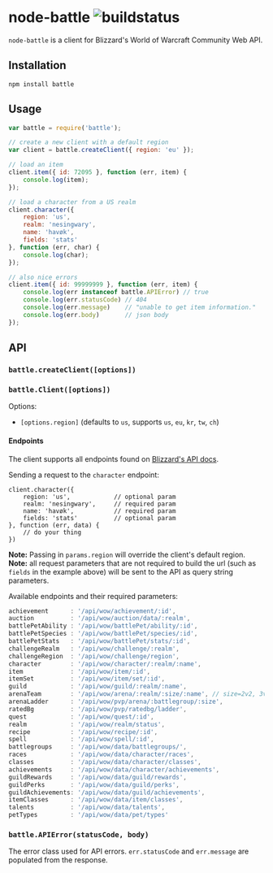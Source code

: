 # node-battle ![buildstatus](https://travis-ci.org/matomesc/node-battle.svg?branch=master)

`node-battle` is a client for Blizzard's World of Warcraft Community Web API.

## Installation

```
npm install battle
```

## Usage

```js
var battle = require('battle');

// create a new client with a default region
var client = battle.createClient({ region: 'eu' });

// load an item
client.item({ id: 72095 }, function (err, item) {
    console.log(item);
});

// load a character from a US realm
client.character({
    region: 'us',
    realm: 'nesingwary',
    name: 'havøk',
    fields: 'stats'
}, function (err, char) {
    console.log(char);
});

// also nice errors
client.item({ id: 99999999 }, function (err, item) {
    console.log(err instanceof battle.APIError) // true
    console.log(err.statusCode) // 404
    console.log(err.message)    // "unable to get item information."
    console.log(err.body)       // json body
});
```

## API

### `battle.createClient([options])`

### `battle.Client([options])`

Options:

- `[options.region]` (defaults to `us`, supports `us`, `eu`, `kr`, `tw`, `ch`)

#### Endpoints

The client supports all endpoints found on [Blizzard's API docs](http://blizzard.github.io/api-wow-docs/).

Sending a request to the `character` endpoint:

```
client.character({
    region: 'us',            // optional param
    realm: 'nesingwary',     // required param
    name: 'havøk',           // required param
    fields: 'stats'          // optional param
}, function (err, data) {
    // do your thing
})
```
**Note:** Passing in `params.region` will override the client's default region.  
**Note:** all request parameters that are not required to build the url (such as `fields` in the example above) will be sent
to the API as query string parameters.

Available endpoints and their required parameters:

```js
achievement      : '/api/wow/achievement/:id',
auction          : '/api/wow/auction/data/:realm',
battlePetAbility : '/api/wow/battlePet/ability/:id',
battlePetSpecies : '/api/wow/battlePet/species/:id',
battlePetStats   : '/api/wow/battlePet/stats/:id',
challengeRealm   : '/api/wow/challenge/:realm',
challengeRegion  : '/api/wow/challenge/region',
character        : '/api/wow/character/:realm/:name',
item             : '/api/wow/item/:id',
itemSet          : '/api/wow/item/set/:id',
guild            : '/api/wow/guild/:realm/:name',
arenaTeam        : '/api/wow/arena/:realm/:size/:name', // size=2v2, 3v3, 5v5
arenaLadder      : '/api/wow/pvp/arena/:battlegroup/:size',
ratedBg          : '/api/wow/pvp/ratedbg/ladder',
quest            : '/api/wow/quest/:id',
realm            : '/api/wow/realm/status',
recipe           : '/api/wow/recipe/:id',
spell            : '/api/wow/spell/:id',
battlegroups     : '/api/wow/data/battlegroups/',
races            : '/api/wow/data/character/races',
classes          : '/api/wow/data/character/classes',
achievements     : '/api/wow/data/character/achievements',
guildRewards     : '/api/wow/data/guild/rewards',
guildPerks       : '/api/wow/data/guild/perks',
guildAchievements: '/api/wow/data/guild/achievements',
itemClasses      : '/api/wow/data/item/classes',
talents          : '/api/wow/data/talents',
petTypes         : '/api/wow/data/pet/types'
```

### `battle.APIError(statusCode, body)`

The error class used for API errors. `err.statusCode` and `err.message` are populated from the response.
